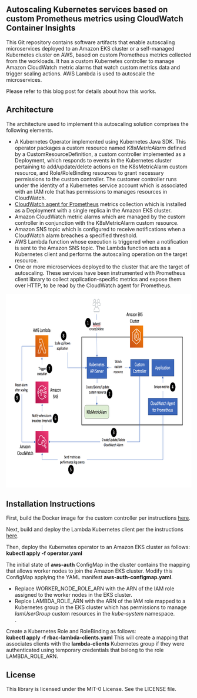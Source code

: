 ## Autoscaling Kubernetes services based on custom Prometheus metrics using CloudWatch Container Insights

This Git repository contains software artifacts that enable autoscaling microservices deployed to an Amazon EKS cluster or a self-managed Kubernetes cluster on AWS, based on custom Prometheus metrics collected from the workloads. It has a custom Kubernetes controller to manage Amazon CloudWatch metric alarms that watch custom metrics data and trigger scaling actions. AWS Lambda is used to autoscale the microservices.

Please refer to this blog post for details about how this works.

## Architecture
The architecture used to implement this autoscaling solution comprises the following elements.

<ul>
<li>
A Kubernetes Operator implemented using Kubernetes Java SDK. This operator packages a custom resource named <i>K8sMetricAlarm</i> defined by a CustomResourceDefinition, a custom controller implemented as a Deployment, which responds to events in the Kubernetes cluster pertaining to add/update/delete actions on the K8sMetricAlarm custom resource, and Role/RoleBinding resources to grant necessary permissions to the custom controller. The customer controller runs under the identity of a Kubernetes service account which is associated with an IAM role that has permissions to manages resources in CloudWatch.
</li>
<li>
<a href="https://docs.aws.amazon.com/AmazonCloudWatch/latest/monitoring/ContainerInsights-Prometheus-Setup.html">CloudWatch agent for Prometheus</a> metrics collection which is installed as a Deployment with a single replica in the Amazon EKS cluster.
</li>
<li>
Amazon CloudWatch metric alarms which are managed by the custom controller in conjunction with the K8sMetricAlarm custom resource.
</li>
<li>
Amazon SNS topic which is configured to receive notifications when a CloudWatch alarm breaches a specified threshold.
</li>
<li>
AWS Lambda function whose execution is triggered when a notification is sent to the Amazon SNS topic. The Lambda function acts as a Kubernetes client and performs the autoscaling operation on the target resource.
</li>
<li>
One or more microservices deployed to the cluster that are the target of autoscaling. These services have been instrumented with Prometheus client library to collect application-specific metrics and expose them over HTTP, to be read by the CloudWatch agent for Prometheus.
</li>
</ul>

<img class="wp-image-1960 size-full" src="images/Architecture.png" alt="Autoscaling architecture" width="854" height="527" />

## Installation Instructions

First, build the Docker image for the custom controller per instructions <a href="https://github.com/aws-samples/k8s-cloudwatch-operator/blob/main/cloudwatch-controller/README.md">here</a>.

Next, build and deploy the Lambda Kubernetes client per the instructions <a href="https://github.com/aws-samples/k8s-cloudwatch-operator/blob/main/cloudwatch-lambda/README.md">here</a>.

Then, deploy the Kubernetes operator to an Amazon EKS cluster as follows:<br/>
<b>kubectl apply -f operator.yaml</b>

The initial state of <b>aws-auth</b> ConfigMap in the cluster contains the mapping that allows worker nodes to join the Amazon EKS cluster. Modify this ConfigMap applying the YAML manifest <b>aws-auth-configmap.yaml</b>. 
<ul>
<li>Replace WORKER_NODE_ROLE_ARN with the ARN of the IAM role assigned to the worker nodes in the EKS cluster.</li>
<li> Replce LAMBDA_ROLE_ARN with the ARN of the IAM role mapped to a Kubernetes group in the EKS cluster which has permissions to manage <i>IamUserGroup</i> custom resources in the <i>kube-system</i> namespace.</li>.
</ul>

Create a Kubernetes Role and RoleBinding as follows:</br>
<b>kubectl apply -f rbac-lambda-clients.yaml</b>
This will create a mapping that associates clients with the <b>lambda-clients</b> Kubernetes group if they were authenticated using temporary credentials that belong to the role LAMBDA_ROLE_ARN.

## License

This library is licensed under the MIT-0 License. See the LICENSE file.

